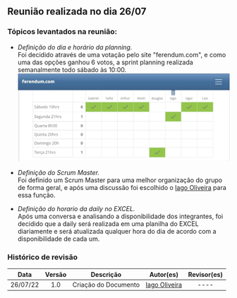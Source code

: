 ## Reunião realizada no dia 26/07


### Tópicos levantados na reunião: <br>
- *Definição do dia e horário da planning.* <br>
Foi decidido através de uma votação pelo site "ferendum.com", e como uma das opções ganhou 6 votos, a sprint planning realizada semanalmente todo sábado às 10:00. <br>
![votação](../img/votacao-planning.png) 

- *Definição do Scrum Master.* <br>
Foi definido um Scrum Master para uma melhor organização do grupo de forma geral, e após uma discussão foi escolhido o [Iago Oliveira](https://github.com/iagoomr) para essa função.

- *Definição do horario da daily no EXCEL.* <br>
Após uma conversa e analisando a disponibilidade dos integrantes, foi decidido que a daily será realizada em uma planilha do EXCEL diariamente e será atualizada qualquer hora do dia de acordo com a disponibilidade de cada um.


### Histórico de revisão

| Data | Versão | Descrição | Autor(es)|Revisor(es)|
|:----:|:------:|:---------:|:--------:|:--------:|
| 26/07/22 | 1.0 | Criação do Documento | [Iago Oliveira](https://github.com/iagoomr) |---- |
